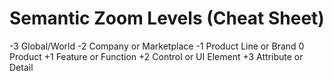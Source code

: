 # Semantic Zoom Levels (Cheat Sheet)
-3 Global/World
-2 Company or Marketplace
-1 Product Line or Brand
 0 Product
+1 Feature or Function
+2 Control or UI Element
+3 Attribute or Detail
